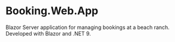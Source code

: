 # Booking.Web.App
Blazor Server application for managing bookings at a beach ranch. Developed with Blazor and .NET 9.
